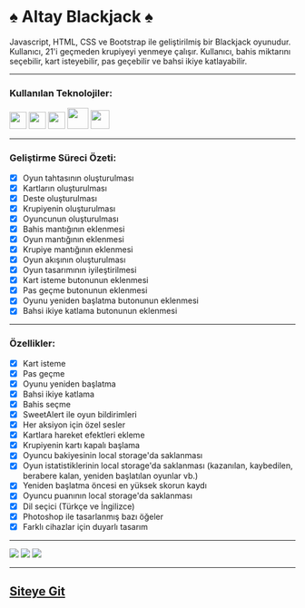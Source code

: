 # ♠️ Altay Blackjack ♠️

Javascript, HTML, CSS ve Bootstrap ile geliştirilmiş bir Blackjack oyunudur. Kullanıcı, 21'i geçmeden krupiyeyi yenmeye çalışır.
Kullanıcı, bahis miktarını seçebilir, kart isteyebilir, pas geçebilir ve bahsi ikiye katlayabilir.

---

### Kullanılan Teknolojiler:

<img src="https://cdn-icons-png.flaticon.com/512/174/174854.png" width='30px' > <img src="https://cdn-icons-png.flaticon.com/512/732/732190.png" width='30px' > <img src="https://cdn-icons-png.flaticon.com/512/5968/5968292.png" width='30px' > <img src="https://upload.wikimedia.org/wikipedia/commons/thumb/b/b2/Bootstrap_logo.svg/512px-Bootstrap_logo.svg.png" width='37px' > <img src="https://cdn.icon-icons.com/icons2/1088/PNG/512/1485282157-adobe-photoshop-raster-graphics-editor-cc-creative-cloud_78285.png" width='33px' >

---

### Geliştirme Süreci Özeti:

- [x] Oyun tahtasının oluşturulması
- [x] Kartların oluşturulması
- [x] Deste oluşturulması
- [x] Krupiyenin oluşturulması
- [x] Oyuncunun oluşturulması
- [x] Bahis mantığının eklenmesi
- [x] Oyun mantığının eklenmesi
- [x] Krupiye mantığının eklenmesi
- [x] Oyun akışının oluşturulması
- [x] Oyun tasarımının iyileştirilmesi
- [x] Kart isteme butonunun eklenmesi
- [x] Pas geçme butonunun eklenmesi
- [x] Oyunu yeniden başlatma butonunun eklenmesi
- [x] Bahsi ikiye katlama butonunun eklenmesi

---

### Özellikler:

- [x] Kart isteme
- [x] Pas geçme
- [x] Oyunu yeniden başlatma
- [x] Bahsi ikiye katlama
- [x] Bahis seçme
- [x] SweetAlert ile oyun bildirimleri
- [x] Her aksiyon için özel sesler
- [x] Kartlara hareket efektleri ekleme
- [x] Krupiyenin kartı kapalı başlama
- [x] Oyuncu bakiyesinin local storage'da saklanması
- [x] Oyun istatistiklerinin local storage'da saklanması (kazanılan, kaybedilen, berabere kalan, yeniden başlatılan oyunlar vb.)
- [x] Yeniden başlatma öncesi en yüksek skorun kaydı
- [x] Oyuncu puanının local storage'da saklanması
- [x] Dil seçici (Türkçe ve İngilizce)
- [x] Photoshop ile tasarlanmış bazı öğeler
- [x] Farklı cihazlar için duyarlı tasarım

---

![](https://i.imgur.com/n97hSaZ.jpg)
![](https://i.imgur.com/PP6gLZC.jpg)
![](https://i.imgur.com/MmMWHbR.jpg)

---

## [Siteye Git](https://altayblackjack.azurewebsites.net/)